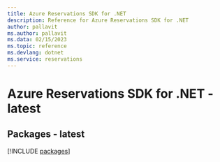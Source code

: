 ```yaml
---
title: Azure Reservations SDK for .NET
description: Reference for Azure Reservations SDK for .NET
author: pallavit
ms.author: pallavit
ms.data: 02/15/2023
ms.topic: reference
ms.devlang: dotnet
ms.service: reservations
---
```

# Azure Reservations SDK for .NET - latest
## Packages - latest
[!INCLUDE [packages](reservations-index.md)]